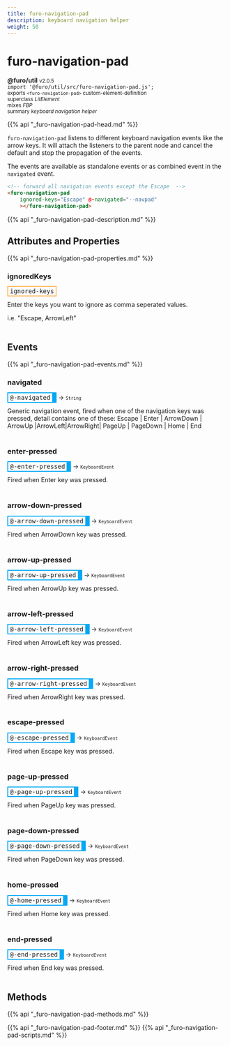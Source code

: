 ```yaml
---
title: furo-navigation-pad
description: keyboard navigation helper
weight: 50
---
```


# furo-navigation-pad
**@furo/util** <small>v2.0.5</small>
<br>`import '@furo/util/src/furo-navigation-pad.js';`<small>
<br>exports `<furo-navigation-pad>` custom-element-definition
<br>superclass *LitElement*
<br> mixes *FBP*</small>
<br><small>summary *keyboard navigation helper*</small>

{{% api "_furo-navigation-pad-head.md" %}}

`furo-navigation-pad` listens to different keyboard navigation events like the arrow keys. It will attach the listeners
 to the parent node and cancel the default and stop the propagation of the events.

 The events are available as standalone events or as combined event in the `navigated` event.

 ```html
 <!-- forward all navigation events except the Escape  -->
 <furo-navigation-pad
     ignored-keys="Escape" @-navigated="--navpad"
     ></furo-navigation-pad>

 ```

{{% api "_furo-navigation-pad-description.md" %}}


## Attributes and Properties
{{% api "_furo-navigation-pad-properties.md" %}}




### **ignoredKeys**

<span  style="border-width:2px; border-style: solid;border-color:  rgb(255, 182, 91);font-family:monospace; padding:2px 4px;">ignored-keys</span>
</small>

Enter the keys you want to ignore as comma seperated values.

i.e. "Escape, ArrowLeft"
<br><br>
## Events
{{% api "_furo-navigation-pad-events.md" %}}

### **navigated**
<span  style="border-width:2px 10px 2px 2px; border-style: solid;border-color:  rgb(2, 168, 244);font-family:monospace; padding:2px 4px;">@-navigated</span>
→ <small>`String`</small>

Generic navigation event, fired when one of the navigation keys was pressed, detail contains one of these: Escape | Enter | ArrowDown | ArrowUp |ArrowLeft|ArrowRight| PageUp | PageDown | Home | End
<br><br>
### **enter-pressed**
<span  style="border-width:2px 10px 2px 2px; border-style: solid;border-color:  rgb(2, 168, 244);font-family:monospace; padding:2px 4px;">@-enter-pressed</span>
→ <small>`KeyboardEvent`</small>

 Fired when Enter key was pressed.
<br><br>
### **arrow-down-pressed**
<span  style="border-width:2px 10px 2px 2px; border-style: solid;border-color:  rgb(2, 168, 244);font-family:monospace; padding:2px 4px;">@-arrow-down-pressed</span>
→ <small>`KeyboardEvent`</small>

 Fired when ArrowDown key was pressed.
<br><br>
### **arrow-up-pressed**
<span  style="border-width:2px 10px 2px 2px; border-style: solid;border-color:  rgb(2, 168, 244);font-family:monospace; padding:2px 4px;">@-arrow-up-pressed</span>
→ <small>`KeyboardEvent`</small>

 Fired when ArrowUp key was pressed.
<br><br>
### **arrow-left-pressed**
<span  style="border-width:2px 10px 2px 2px; border-style: solid;border-color:  rgb(2, 168, 244);font-family:monospace; padding:2px 4px;">@-arrow-left-pressed</span>
→ <small>`KeyboardEvent`</small>

 Fired when ArrowLeft key was pressed.
<br><br>
### **arrow-right-pressed**
<span  style="border-width:2px 10px 2px 2px; border-style: solid;border-color:  rgb(2, 168, 244);font-family:monospace; padding:2px 4px;">@-arrow-right-pressed</span>
→ <small>`KeyboardEvent`</small>

 Fired when ArrowRight key was pressed.
<br><br>
### **escape-pressed**
<span  style="border-width:2px 10px 2px 2px; border-style: solid;border-color:  rgb(2, 168, 244);font-family:monospace; padding:2px 4px;">@-escape-pressed</span>
→ <small>`KeyboardEvent`</small>

 Fired when Escape key was pressed.
<br><br>
### **page-up-pressed**
<span  style="border-width:2px 10px 2px 2px; border-style: solid;border-color:  rgb(2, 168, 244);font-family:monospace; padding:2px 4px;">@-page-up-pressed</span>
→ <small>`KeyboardEvent`</small>

 Fired when PageUp key was pressed.
<br><br>
### **page-down-pressed**
<span  style="border-width:2px 10px 2px 2px; border-style: solid;border-color:  rgb(2, 168, 244);font-family:monospace; padding:2px 4px;">@-page-down-pressed</span>
→ <small>`KeyboardEvent`</small>

 Fired when PageDown key was pressed.
<br><br>
### **home-pressed**
<span  style="border-width:2px 10px 2px 2px; border-style: solid;border-color:  rgb(2, 168, 244);font-family:monospace; padding:2px 4px;">@-home-pressed</span>
→ <small>`KeyboardEvent`</small>

 Fired when Home key was pressed.
<br><br>
### **end-pressed**
<span  style="border-width:2px 10px 2px 2px; border-style: solid;border-color:  rgb(2, 168, 244);font-family:monospace; padding:2px 4px;">@-end-pressed</span>
→ <small>`KeyboardEvent`</small>

 Fired when End key was pressed.
<br><br>

## Methods
{{% api "_furo-navigation-pad-methods.md" %}}







{{% api "_furo-navigation-pad-footer.md" %}}
{{% api "_furo-navigation-pad-scripts.md" %}}
